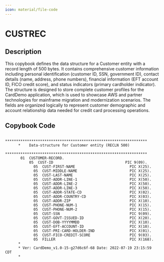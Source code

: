```yaml
---
icon: material/file-code
---
```

# CUSTREC

## Description
This copybook defines the data structure for a Customer entity with a record length of 500 bytes. It contains comprehensive customer information including personal identification (customer ID, SSN, government ID), contact details (name, address, phone numbers), financial information (EFT account ID, FICO credit score), and status indicators (primary cardholder indicator). The structure is designed to store complete customer profiles for the CardDemo application, which is used to showcase AWS and partner technologies for mainframe migration and modernization scenarios. The fields are organized logically to represent customer demographic and account relationship data needed for credit card processing operations.

## Copybook Code
```cobol
      *****************************************************************
      *    Data-structure for Customer entity (RECLN 500)
      *****************************************************************
       01  CUSTOMER-RECORD.
           05  CUST-ID                                 PIC 9(09).
		     05  CUST-FIRST-NAME                         PIC X(25).
		     05  CUST-MIDDLE-NAME                        PIC X(25).
		     05  CUST-LAST-NAME                          PIC X(25).
		     05  CUST-ADDR-LINE-1                        PIC X(50).
		     05  CUST-ADDR-LINE-2                        PIC X(50).
		     05  CUST-ADDR-LINE-3                        PIC X(50).		   
		     05  CUST-ADDR-STATE-CD                      PIC X(02).
		     05  CUST-ADDR-COUNTRY-CD                    PIC X(03).
		     05  CUST-ADDR-ZIP                           PIC X(10).
		     05  CUST-PHONE-NUM-1                        PIC X(15).
		     05  CUST-PHONE-NUM-2                        PIC X(15).
		     05  CUST-SSN                                PIC 9(09).
		     05  CUST-GOVT-ISSUED-ID                     PIC X(20).
		     05  CUST-DOB-YYYYMMDD                       PIC X(10).
		     05  CUST-EFT-ACCOUNT-ID                     PIC X(10).
		     05  CUST-PRI-CARD-HOLDER-IND                PIC X(01).
		     05  CUST-FICO-CREDIT-SCORE                  PIC 9(03).
             05  FILLER                                  PIC X(168).      
      *
      * Ver: CardDemo_v1.0-15-g27d6c6f-68 Date: 2022-07-19 23:15:59 CDT
      *

```